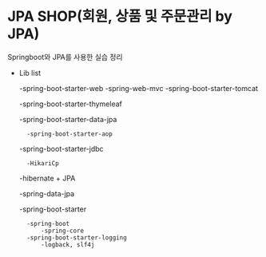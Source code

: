 # **JPA SHOP(회원, 상품 및 주문관리 by JPA)**

Springboot와 JPA를 사용한 실습 정리

- Lib list

    -spring-boot-starter-web
        -spring-web-mvc
        -spring-boot-starter-tomcat

    -spring-boot-starter-thymeleaf
    
    -spring-boot-starter-data-jpa
  
        -spring-boot-starter-aop
    
    -spring-boot-starter-jdbc
  
        -HikariCp
    
    -hibernate + JPA
  
    -spring-data-jpa
  
    -spring-boot-starter
 
        -spring-boot
            -spring-core
        -spring-boot-starter-logging
            -logback, slf4j